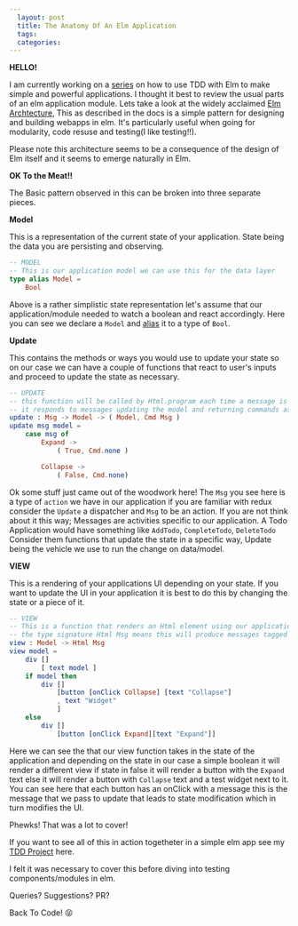 ```yaml
---
  layout: post
  title: The Anatomy Of An Elm Application
  tags:
  categories:
---
```


**HELLO!**

I am currently working on a [series](https://zacck.github.io/2017/04/06/TDD-with-Elm-part-1.html) on how to use TDD with Elm to make simple and powerful applications. I thought it best to review the usual parts of an elm application module.
Lets take a look at the widely acclaimed [Elm Archtecture](https://guide.elm-lang.org/architecture/), This as described in the docs is a simple pattern for designing and building webapps in elm. It's particularly useful when going for modularity, code resuse and testing(I like testing!!).

Please note this architecture seems to be a consequence of the design of Elm itself and it seems to emerge naturally in Elm.


**OK To the Meat!!**

The Basic pattern observed in this can be broken into three separate pieces.

**Model**

This is a representation of the current state of your application. State being the data you are persisting and observing.

```elm
-- MODEL
-- This is our application model we can use this for the data layer
type alias Model =
    Bool
```

Above is a rather simplistic state representation let's assume that our application/module needed to watch a boolean and react accordingly. Here you can see we declare a `Model` and [alias](https://guide.elm-lang.org/types/type_aliases.html) it to a type of `Bool`.

**Update**

This contains the methods or ways you would use to update your state so on our case we can have a couple of functions that react to user's inputs and proceed to update the state as necessary.

```elm
-- UPDATE
-- this function will be called by Html.program each time a message is received
-- it responds to messages updating the model and returning commands as needed
update : Msg -> Model -> ( Model, Cmd Msg )
update msg model =
    case msg of
        Expand ->
            ( True, Cmd.none )

        Collapse ->
            ( False, Cmd.none)
```

Ok some stuff just came out of the woodwork here! The `Msg` you see here is a type of `action` we have in our application if you are familiar with redux consider the `Update` a dispatcher and `Msg` to be an action. If you are not think about it this way; Messages are activities specific to our application. A Todo Application would have something like `AddTodo`, `CompleteTodo`, `DeleteTodo` Consider them functions that update the state in a specific way, Update being the vehicle we use to run the change on data/model.


**VIEW**

This is a rendering of your applications UI depending on your state. If you want to update the UI in your application it is best to do this by changing the state or a piece of it.

```elm
-- VIEW
-- This is a function that renders an Html element using our application model
-- the type signature Html Msg means this will produce messages tagged with Msg
view : Model -> Html Msg
view model =
    div []
        [ text model ]
    if model then
        div []
            [button [onClick Collapse] [text "Collapse"]
            , text "Widget"
            ]
    else
        div []
            [button [onClick Expand][text "Expand"]]
```

Here we can see the that our view function takes in the state of the application and depending on the state in our case a simple boolean it will render a different view if state in false it will render a button with the `Expand` text else it will render a button with `Collapse` text and a test widget next to it. You can see here that each button has an onClick with a message  this is the message that we pass to update that leads to state modification which in turn modifies the UI.

Phewks! That was a lot to cover!

If you want to see all of this in action togetheter in a simple elm app see my [TDD Project](https://github.com/zacck/ElmWebApp) here.

I felt it was necessary to cover this before diving into testing components/modules in elm.

Queries? Suggestions? PR?

Back To Code! &#x1f61d;
